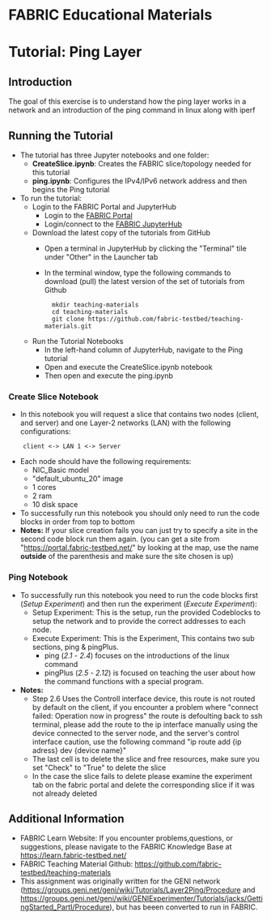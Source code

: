 # FABRIC Educational Materials
# Tutorial: Ping Layer
## Introduction
  The goal of this exercise is to understand how the ping layer works in a network and an introduction of the ping command in linux along with iperf

## Running the Tutorial
- The tutorial has three Jupyter notebooks and one folder:
    - **CreateSlice.ipynb**: Creates the FABRIC slice/topology needed for this tutorial
    - **ping.ipynb**: Configures the IPv4/IPv6 network address and then begins the Ping tutorial
- To run the tutorial:
   - Login to the FABRIC Portal and JupyterHub
    	- Login to the [FABRIC Portal](https://portal.fabric-testbed.net/)
    	- Login/connect to the [FABRIC JupyterHub](https://learn.fabric-testbed.net/knowledge-base/creating-your-first-experiment-in-jupyter-hub/)
   - Download the latest copy of the tutorials from GitHub
    	- Open a terminal in JupyterHub by clicking the "Terminal" tile under "Other" in the Launcher tab
    	- In the terminal window, type the following commands to download (pull) the latest version of the set of tutorials from Github

        	    mkdir teaching-materials
        	    cd teaching-materials
        	    git clone https://github.com/fabric-testbed/teaching-materials.git

   - Run the Tutorial Notebooks
    	- In the left-hand column of JupyterHub, navigate to the Ping tutorial
    	- Open and execute the CreateSlice.ipynb notebook
        - Then open and execute the ping.ipynb

### Create Slice Notebook
- In this notebook you will request a slice that contains two nodes (client, and server) and one Layer-2 networks (LAN) with the following configurations:
```
  	client <-> LAN 1 <-> Server
```
- Each node should have the following requirements:
	- NIC_Basic model
	- "default_ubuntu_20" image
	- 1 cores
	- 2 ram
	- 10 disk space
 - To successfully run this notebook you should only need to run the code blocks in order from top to bottom
 - **Notes:** If your slice creation fails you can just try to specify a site in the second code block run them again. (you can get a site from "https://portal.fabric-testbed.net/" by looking at the map, use the name **outside** of the parenthesis and make sure the site chosen is up)

### Ping Notebook
- To successfully run this notebook you need to run the code blocks first (*Setup Experiment*) and then run the experiment (*Execute Experiment*):
	- Setup Experiment: This is the setup, run the provided Codeblocks to setup the network and to provide the correct addresses to each node.
    - Execute Experiment: This is the Experiment, This contains two sub sections, ping & pingPlus. 
        - ping (*2.1* - *2.4*) focuses on the introductions of the linux command
        - pingPlus (*2.5* - *2.12*) is focused on teaching the user about how the command functions with a special program.
- **Notes:**
	- Step 2.6 Uses the Controll interface device, this route is not routed by default on the client, if you encounter a problem where "connect failed: Operation now in progress" the route is defoulting back to ssh terminal,
		please add the route to the ip interface manually using the device connected to the server node, and the server's control interface caution, use the following command "ip route add {ip adress} dev {device name}"
    - The last cell is to delete the slice and free resources, make sure you set "Check" to "True" to delete the slice
    - In the case the slice fails to delete please examine the experiment tab on the fabric portal and delete the corresponding slice if it was not already deleted

## Additional Information
- FABRIC Learn Website: If you encounter problems,questions, or suggestions, please navigate to the FABRIC Knowledge Base at https://learn.fabric-testbed.net/
- FABRIC Teaching Material Github: <https://github.com/fabric-testbed/teaching-materials>
- This assignment was originally written for the GENI network (<https://groups.geni.net/geni/wiki/Tutorials/Layer2Ping/Procedure> and <https://groups.geni.net/geni/wiki/GENIExperimenter/Tutorials/jacks/GettingStarted_PartI/Procedure>), but has beeen converted to run in FABRIC.
